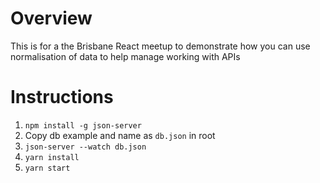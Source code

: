 # Overview
This is for a the Brisbane React meetup to demonstrate how you can use normalisation of data to help manage working with APIs

# Instructions
1. `npm install -g json-server`
2. Copy db example and name as `db.json` in root
3. `json-server --watch db.json`
4. `yarn install`
5. `yarn start`
